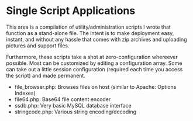 Single Script Applications
==========================

This area is a compilation of utility/administration scripts I
wrote that function as a stand-alone file.  The intent is to
make deployment easy, instant, and without any hassle that comes
with zip archives and uploading pictures and support files.

Furthermore, these scripts take a shot at zero-configuration whereever
possible.  Most can be customized by editing a configuration array.
Some can take out a little session configuration (required each time
you access the script) and made permanent.

- file_browser.php: Browses files on host (similar to Apache: Options Indexes)
- file64.php: Base64 file content encoder
- ssdb.php: Very basic MySQL database interface
- stringcode.php: Various string encoding/decoding
